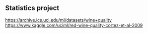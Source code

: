 ## Statistics project
https://archive.ics.uci.edu/ml/datasets/wine+quality <br />
https://www.kaggle.com/uciml/red-wine-quality-cortez-et-al-2009
